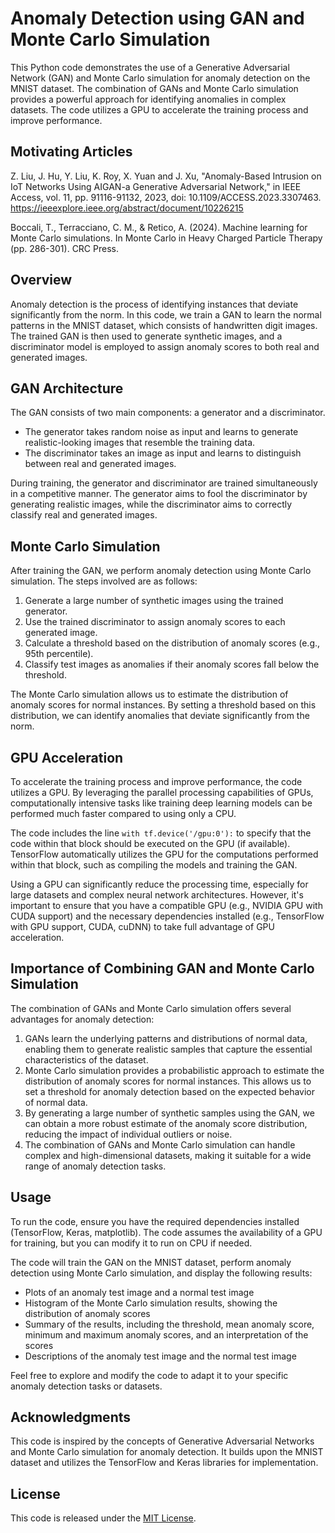 # Anomaly Detection using GAN and Monte Carlo Simulation

This Python code demonstrates the use of a Generative Adversarial Network (GAN) and Monte Carlo simulation for anomaly detection on the MNIST dataset. The combination of GANs and Monte Carlo simulation provides a powerful approach for identifying anomalies in complex datasets. The code utilizes a GPU to accelerate the training process and improve performance.

## Motivating Articles

Z. Liu, J. Hu, Y. Liu, K. Roy, X. Yuan and J. Xu, "Anomaly-Based Intrusion on IoT Networks Using AIGAN-a Generative Adversarial Network," in IEEE Access, vol. 11, pp. 91116-91132, 2023, doi: 10.1109/ACCESS.2023.3307463.
https://ieeexplore.ieee.org/abstract/document/10226215

Boccali, T., Terracciano, C. M., & Retico, A. (2024). Machine learning for Monte Carlo simulations. In Monte Carlo in Heavy Charged Particle Therapy (pp. 286-301). CRC Press.

## Overview

Anomaly detection is the process of identifying instances that deviate significantly from the norm. In this code, we train a GAN to learn the normal patterns in the MNIST dataset, which consists of handwritten digit images. The trained GAN is then used to generate synthetic images, and a discriminator model is employed to assign anomaly scores to both real and generated images.

## GAN Architecture

The GAN consists of two main components: a generator and a discriminator.

- The generator takes random noise as input and learns to generate realistic-looking images that resemble the training data.
- The discriminator takes an image as input and learns to distinguish between real and generated images.

During training, the generator and discriminator are trained simultaneously in a competitive manner. The generator aims to fool the discriminator by generating realistic images, while the discriminator aims to correctly classify real and generated images.

## Monte Carlo Simulation

After training the GAN, we perform anomaly detection using Monte Carlo simulation. The steps involved are as follows:

1. Generate a large number of synthetic images using the trained generator.
2. Use the trained discriminator to assign anomaly scores to each generated image.
3. Calculate a threshold based on the distribution of anomaly scores (e.g., 95th percentile).
4. Classify test images as anomalies if their anomaly scores fall below the threshold.

The Monte Carlo simulation allows us to estimate the distribution of anomaly scores for normal instances. By setting a threshold based on this distribution, we can identify anomalies that deviate significantly from the norm.

## GPU Acceleration

To accelerate the training process and improve performance, the code utilizes a GPU. By leveraging the parallel processing capabilities of GPUs, computationally intensive tasks like training deep learning models can be performed much faster compared to using only a CPU.

The code includes the line `with tf.device('/gpu:0'):` to specify that the code within that block should be executed on the GPU (if available). TensorFlow automatically utilizes the GPU for the computations performed within that block, such as compiling the models and training the GAN.

Using a GPU can significantly reduce the processing time, especially for large datasets and complex neural network architectures. However, it's important to ensure that you have a compatible GPU (e.g., NVIDIA GPU with CUDA support) and the necessary dependencies installed (e.g., TensorFlow with GPU support, CUDA, cuDNN) to take full advantage of GPU acceleration.

## Importance of Combining GAN and Monte Carlo Simulation

The combination of GANs and Monte Carlo simulation offers several advantages for anomaly detection:

1. GANs learn the underlying patterns and distributions of normal data, enabling them to generate realistic samples that capture the essential characteristics of the dataset.
2. Monte Carlo simulation provides a probabilistic approach to estimate the distribution of anomaly scores for normal instances. This allows us to set a threshold for anomaly detection based on the expected behavior of normal data.
3. By generating a large number of synthetic samples using the GAN, we can obtain a more robust estimate of the anomaly score distribution, reducing the impact of individual outliers or noise.
4. The combination of GANs and Monte Carlo simulation can handle complex and high-dimensional datasets, making it suitable for a wide range of anomaly detection tasks.

## Usage

To run the code, ensure you have the required dependencies installed (TensorFlow, Keras, matplotlib). The code assumes the availability of a GPU for training, but you can modify it to run on CPU if needed.

The code will train the GAN on the MNIST dataset, perform anomaly detection using Monte Carlo simulation, and display the following results:

- Plots of an anomaly test image and a normal test image
- Histogram of the Monte Carlo simulation results, showing the distribution of anomaly scores
- Summary of the results, including the threshold, mean anomaly score, minimum and maximum anomaly scores, and an interpretation of the scores
- Descriptions of the anomaly test image and the normal test image

Feel free to explore and modify the code to adapt it to your specific anomaly detection tasks or datasets.

## Acknowledgments

This code is inspired by the concepts of Generative Adversarial Networks and Monte Carlo simulation for anomaly detection. It builds upon the MNIST dataset and utilizes the TensorFlow and Keras libraries for implementation.

## License

This code is released under the [MIT License](LICENSE).
